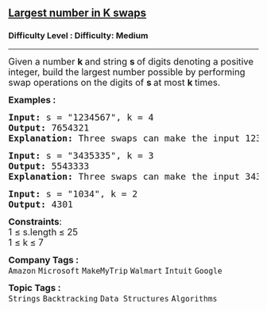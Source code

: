 <h2><a href="https://www.geeksforgeeks.org/problems/largest-number-in-k-swaps-1587115620/1?page=1&difficulty%5B%5D=1&category%5B%5D=Backtracking&sortBy=submissions">Largest number in K swaps</a></h2><h3>Difficulty Level : Difficulty: Medium</h3><hr><div class="problems_problem_content__Xm_eO"><p><span style="font-size: 18px;">Given a number <strong>k </strong>and string <strong>s </strong>of digits denoting a positive integer, build the largest number possible by performing swap operations on the digits of <strong>s </strong>at most <strong>k </strong>times.</span></p>
<p><span style="font-size: 18px;"><strong>Examples :</strong></span></p>
<pre><span style="font-size: 18px;"><strong>Input: </strong>s = "1234567", k = 4
<strong>Output: </strong>7654321<strong>
Explanation: </strong>Three swaps can make the input 1234567 to 7654321, swapping 1 with 7, 2 with 6 and finally 3 with 5</span>
</pre>
<pre><span style="font-size: 18px;"><strong>Input: </strong>s = "3435335", k = 3
<strong>Output: </strong>5543333
<strong>Explanation: </strong>Three swaps can make the input 3435335 to 5543333, swapping 3 with 5, 4 with 5 and finally 3 with 4</span> </pre>
<pre><span style="font-size: 18px;"><strong>Input: </strong>s = "1034", k = 2
<strong>Output: </strong>4301</span></pre>
<p><span style="font-size: 18px;"><strong>Constraints</strong>:<br>1 ≤ s.length<strong>&nbsp;</strong>≤ 25<br>1 ≤ k<strong>&nbsp;</strong>≤ 7</span></p></div><p><span style=font-size:18px><strong>Company Tags : </strong><br><code>Amazon</code>&nbsp;<code>Microsoft</code>&nbsp;<code>MakeMyTrip</code>&nbsp;<code>Walmart</code>&nbsp;<code>Intuit</code>&nbsp;<code>Google</code>&nbsp;<br><p><span style=font-size:18px><strong>Topic Tags : </strong><br><code>Strings</code>&nbsp;<code>Backtracking</code>&nbsp;<code>Data Structures</code>&nbsp;<code>Algorithms</code>&nbsp;